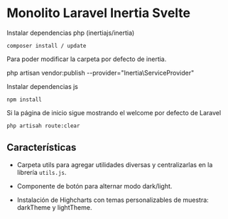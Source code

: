 # Monolito Laravel Inertia Svelte

Instalar dependencias php (inertiajs/inertia)

````
composer install / update
````

Para poder modificar la carpeta por defecto de inertia.

php artisan vendor:publish --provider="Inertia\ServiceProvider"


Instalar dependencias js


````
npm install
````

Si la página de inicio sigue mostrando el welcome por defecto de Laravel

````
php artisah route:clear
````

## Características

- Carpeta utils para agregar utilidades diversas y centralizarlas en la librería `utils.js`.

- Componente de botón para alternar modo dark/light.

- Instalación de Highcharts con temas personalizables de muestra: darkTheme y lightTheme.
